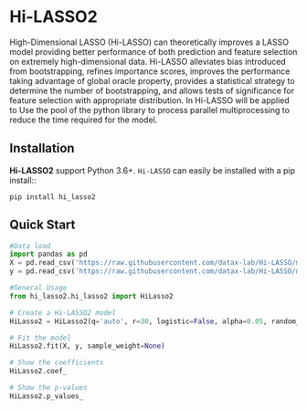 # Hi-LASSO2
High-Dimensional LASSO (Hi-LASSO) can theoretically improves a LASSO model providing better performance of both prediction and feature selection on extremely 
high-dimensional data.  Hi-LASSO alleviates bias introduced from bootstrapping, refines importance scores, improves the performance taking advantage of 
global oracle property, provides a statistical strategy to determine the number of bootstrapping, and allows tests of significance for feature selection with 
appropriate distribution.  In Hi-LASSO will be applied to Use the pool of the python library to process parallel multiprocessing to reduce the time required for 
the model.

## Installation
**Hi-LASSO2** support Python 3.6+. ``Hi-LASSO`` can easily be installed with a pip install::

```
pip install hi_lasso2
```

## Quick Start
```python
#Data load
import pandas as pd
X = pd.read_csv('https://raw.githubusercontent.com/datax-lab/Hi-LASSO/master/simulation_data/X.csv')
y = pd.read_csv('https://raw.githubusercontent.com/datax-lab/Hi-LASSO/master/simulation_data/y.csv')

#General Usage
from hi_lasso2.hi_lasso2 import HiLasso2

# Create a Hi-LASSO2 model
HiLasso2 = HiLasso2(q='auto', r=30, logistic=False, alpha=0.05, random_state=None)

# Fit the model
HiLasso2.fit(X, y, sample_weight=None)

# Show the coefficients
HiLasso2.coef_

# Show the p-values
HiLasso2.p_values_

```
